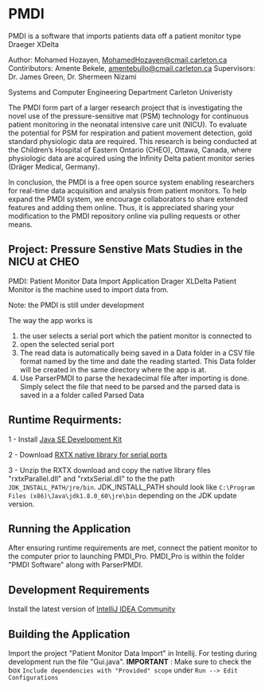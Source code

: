 # PMDI
PMDI is a software that imports patients data off a patient monitor type Draeger XDelta

Author: 
Mohamed Hozayen, MohamedHozayen@cmail.carleton.ca
Contiributors:
Amente Bekele, amentebullo@cmail.carleton.ca
Supervisors: 
Dr. James Green, Dr. Shermeen Nizami
	
Systems and Computer Engineering Department
Carleton Univeristy
	
The PMDI form part of a larger research project that is investigating the novel use of the pressure-sensitive mat (PSM) technology for continuous patient monitoring in the neonatal intensive care unit (NICU). To evaluate the potential for PSM for respiration and patient movement detection, gold standard physiologic data are required. This research is being conducted at the Children’s Hospital of Eastern Ontario (CHEO), Ottawa, Canada, where physiologic data are acquired using the Infinity Delta patient monitor series (Dräger Medical, Germany).

In conclusion, the PMDI is a free open source system enabling researchers for real-time data acquisition and analysis from patient monitors. To help expand the PMDI system, we encourage collaborators to share extended features and adding them online. Thus, it is appreciated sharing your modification to the PMDI repository online via pulling requests or other means.

Project: Pressure Senstive Mats Studies in the NICU at CHEO
-----------------------------------------------------------------------------------------------------------------

PMDI: Patient Monitor Data Import Application
Drager XLDelta Patient Monitor is the machine used to import data from. 

Note: the PMDI is still under development 

The way the app works is 
1. the user selects a serial port which the patient monitor is connected to
2. open the selected serial port
3. The read data is automatically being saved in a Data folder in a CSV file format named by the time 
and date the reading started. This Data folder will be created in the same directory where the app is at.
4. Use ParserPMDI to parse the hexadecimal file after importing is done. Simply select the file that need to be
parsed and the parsed data is saved in a a folder called Parsed Data


## Runtime Requirments: 

1 - Install [Java SE Development Kit](http://www.oracle.com/technetwork/java/javase/downloads/jdk8-downloads-2133151.html)
	
2 - Download [RXTX native library for serial ports](http://rxtx.qbang.org/wiki/index.php/Download) 

3 - Unzip the RXTX download and copy the native library files "rxtxParallel.dll" and "rxtxSerial.dll" to the the path `JDK_INSTALL_PATH/jre/bin`. JDK_INSTALL_PATH should look like `C:\Program Files (x86)\Java\jdk1.8.0_60\jre\bin` depending on the JDK update version.

## Running the Application

After ensuring runtime requirements are met, connect the patient monitor to the computer prior to launching PMDI_Pro. PMDI_Pro is within the folder "PMDI Software" along with ParserPMDI.

## Development Requirements

Install the latest version of [IntelliJ IDEA Community](https://www.jetbrains.com/idea/download/#section=windows) 

## Building the Application

Import the project "Patient Monitor Data Import" in Intellij. For testing during development run the file "Gui.java". **IMPORTANT** : Make sure to check the box `Include dependencies with "Provided" scope` under `Run --> Edit Configurations`
